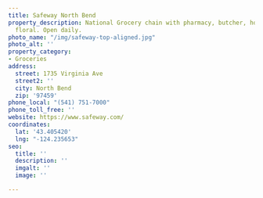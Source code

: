 ```yaml
---
title: Safeway North Bend
property_description: National Grocery chain with pharmacy, butcher, hot deli, bakery,
  floral. Open daily.
photo_name: "/img/safeway-top-aligned.jpg"
photo_alt: ''
property_category:
- Groceries
address:
  street: 1735 Virginia Ave
  street2: ''
  city: North Bend
  zip: '97459'
phone_local: "(541) 751-7000"
phone_toll_free: ''
website: https://www.safeway.com/
coordinates:
  lat: '43.405420'
  lng: "-124.235653"
seo:
  title: ''
  description: ''
  imgalt: ''
  image: ''

---
```

